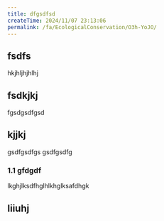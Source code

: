 ```yaml
---
title: dfgsdfsd
createTime: 2024/11/07 23:13:06
permalink: /fa/EcologicalConservation/O3h-YoJO/
---
```



## fsdfs
hkjhljhjhlhj
## fsdkjkj

fgsdgsdfgsd

## kjjkj

gsdfgsdfgs
gsdfgsdfg

### 1.1 gfdgdf


lkghjlksdfhglhlkhglksafdhgk

## liiuhj


